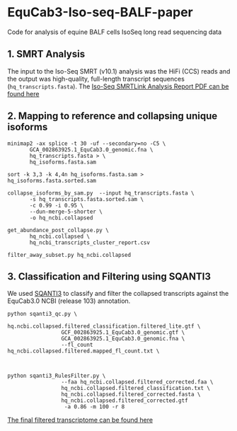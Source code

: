 # EquCab3-Iso-seq-BALF-paper
Code for analysis of equine BALF cells IsoSeq long read sequencing data  
## 1. SMRT Analysis

The input to the Iso-Seq SMRT (v10.1) analysis was the HiFi (CCS) reads and the output was high-quality, full-length transcript sequences (`hq_transcripts.fasta`). The [Iso-Seq SMRTLink Analysis Report PDF can be found here](https://github.com/vetsuisse-unibe/EquCab3-Iso-seq-BALF-paper/blob/main/PB_12_IsoSeq_runQC%26CCSreport_May2021_NGSP.pdfhttps://github.com/vetsuisse-unibe/EquCab3-Iso-seq-BALF-paper/blob/main/PB_12_IsoSeq_runQC%26CCSreport_May2021_NGSP.pdf)
## 2. Mapping to reference and collapsing unique isoforms 

```
minimap2 -ax splice -t 30 -uf --secondary=no -C5 \ 
       GCA_002863925.1_EquCab3.0_genomic.fna \
       hq_transcripts.fasta > \
       hq_isoforms.fasta.sam
       
sort -k 3,3 -k 4,4n hq_isoforms.fasta.sam > hq_isoforms.fasta.sorted.sam

collapse_isoforms_by_sam.py  --input hq_transcripts.fasta \
       -s hq_transcripts.fasta.sorted.sam \
       -c 0.99 -i 0.95 \
       --dun-merge-5-shorter \
       -o hq_ncbi.collapsed
       
get_abundance_post_collapse.py \
       hq_ncbi.collapsed \
       hq_ncbi_transcripts_cluster_report.csv

filter_away_subset.py hq_ncbi.collapsed
```
## 3. Classification and Filtering using SQANTI3
We used [SQANTI3](https://github.com/ConesaLab/SQANTI3/) to classify and filter the collapsed transcripts against the EquCab3.0 NCBI (release 103) annotation.

```
python sqanti3_qc.py \
                 hq.ncbi.collapsed.filtered_classification.filtered_lite.gtf \
                 GCF_002863925.1_EquCab3.0_genomic.gtf \
                 GCA_002863925.1_EquCab3.0_genomic.fna \
                 --fl_count hq_ncbi.collapsed.filtered.mapped_fl_count.txt \
                 
     
             
python sqanti3_RulesFilter.py \
                 --faa hq_ncbi.collapsed.filtered_corrected.faa \
                 hq_ncbi.collapsed.filtered_classification.txt \
                 hq_ncbi.collapsed.filtered_corrected.fasta \
                 hq_ncbi.collapsed.filtered_corrected.gtf
                  -a 0.86 -m 100 -r 8 
```
[The final filtered transcriptome can be found here](https://github.com/vetsuisse-unibe/EquCab3-Iso-seq-BALF-paper/blob/main/annotated.PacBio.transcriptome.based.on.EquCab3.NCBI.v103.gtf)
